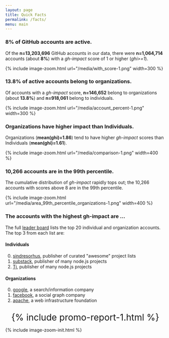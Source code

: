 ```yaml
---
layout: page
title: Quick Facts
permalink: /facts/
menu: main
---
```


### 8% of GitHub accounts are active.

Of the **n=13,203,696** GitHub accounts in our data, there were **n=1,064,714** accounts (about **8%**) with a *gh-impact* score of 1 or higher (*ghi>=1*).

{% include image-zoom.html url="/media/with_score-1.png" width=300 %}

### 13.8% of active accounts belong to organizations.

Of accounts with a *gh-impact* score, **n=146,652** belong to organizations (about **13.8%**) and **n=918,061** belong to individuals.

{% include image-zoom.html url="/media/account_percent-1.png" width=300 %}

### Organizations have higher impact than Individuals.

Organizations (**mean(ghi)=1.86**) tend to have higher *gh-impact* scores than Individuals (**mean(ghi)=1.61**).

{% include image-zoom.html url="/media/comparison-1.png" width=400 %}

### 10,266 accounts are in the 99th percentile.

The cumulative distribution of *gh-impact* rapidly tops out; the 10,266 accounts with scores above 8 are in the 99th percentile.

{% include image-zoom.html url="/media/area_99th_percentile_organizations-1.png" width=400 %}

### The accounts with the highest gh-impact are ...

The full [leader board](/leaderboard) lists the top 20 individual and organization accounts.  The top 3 from each list are:

#### Individuals

0. [sindresorhus](/#sindresorhus), publisher of curated "awesome" project lists
1. [substack](/#substack), publisher of many node.js projects
2. [Tj](/#Tj), publisher of many node.js projects

#### Organizations

0. [google](/#google), a search/information company
1. [facebook](/#facebook), a social graph company
2. [apache](/#apache), a web infrastructure foundation

<div style="font-size: 2em; text-align: center; margin-top: 1em;">
{% include promo-report-1.html %}
</div>

{% include image-zoom-init.html %}
